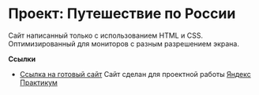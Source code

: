 # Проект: Путешествие по России
Сайт написанный только с использованием HTML и CSS. Оптимизированный для мониторов с разным разрешением экрана.

**Ссылки**

* [Ссылка на готовый сайт](https://valvdov.github.io/russian-travel/)
Сайт сделан для проектной работы [Яндекс Практикум](https://practicum.yandex.ru/)

